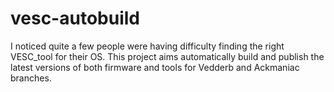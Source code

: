 # vesc-autobuild

I noticed quite a few people were having difficulty finding the right VESC_tool for their OS. This project aims automatically build and publish the latest versions of both firmware and tools for Vedderb and Ackmaniac branches.
